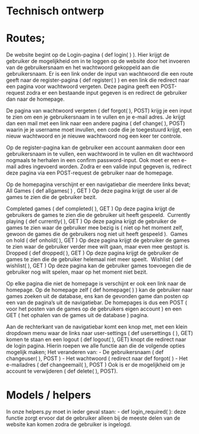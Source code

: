 # Technisch ontwerp

# Routes;

De website begint op de Login-pagina ( def login( ) ). Hier krijgt de gebruiker de mogelijkheid om in te loggen op de website door het invoeren van de gebruikersnaam en het wachtwoord gekoppeld aan die gebruikersnaam. Er is een link onder de input van wachtwoord die een route geeft naar de register-pagina ( def register( ) ) en een link die redirect naar een pagina voor wachtwoord vergeten. Deze pagina geeft een POST-request zodra er een bestaande input gegeven is en redirect de gebruiker dan naar de homepage.

De pagina van wachtwoord vergeten ( def forgot( ), POST) krijg je een input te zien om een je gebruikersnaam in te vullen en je e-mail adres. Je krijgt dan een mail met een link naar een andere pagina ( def change( ), POST) waarin je je username moet invullen, een code die je toegestuurd krijgt, een nieuw wachtwoord en je nieuwe wachtwoord nog een keer ter controle.

Op de register-pagina kan de gebruiker een account aanmaken door een gebruikersnaam in te vullen, een wachtwoord in te vullen en dit wachtwoord nogmaals te herhalen in een confirm password-input. Ook moet er een e-mail adres ingevoerd worden. Zodra er een valide input gegeven is, redirect deze pagina via een POST-request de gebruiker naar de homepage. 

Op de homepagina verschijnt er een navigatiebar die meerdere links bevat;
All Games ( def allgames( ) , GET ) Op deze pagina krijgt de user al de games te zien die de gebruiker bezit. 

Completed games ( def completed( ), GET ) Op deze pagina krijgt de gebruikers de games te zien die de gebruiker uit heeft gespeeld. 
Currently playing ( def currently( ), GET ) Op deze pagina krijgt de gebruiker de games te zien waar de gebruiker mee bezig is ( niet op het moment zelf, gewoon de games die de gebruikers nog niet uit heeft gespeeld ). 
Games on hold ( def onhold( ), GET ) Op deze pagina krijgt de gebruiker de games te zien waar de gebruiker verder mee wilt gaan, maar even mee gestopt is. 
Dropped ( def dropped( ), GET ) Op deze pagina krijgt de gebruiker de games te zien die de gebruiker helemaal niet meer speelt. 
Wishlist ( def wishlist( ), GET ) Op deze pagina kan de gebruiker games toevoegen die de gebruiker nog wilt spelen, maar op het moment niet bezit.

Op elke pagina die niet de homepage is verschijnt er ook een link naar de homepage.
Op de homepage zelf ( def homepage( ) ) kan de gebruiker naar games zoeken uit de database, ens kan de gevonden game dan posten op een van de pagina’s uit de navigatiebar. De homepages is dus een POST ( voor het posten van de games op de gebruikers eigen account ) en een GET ( het ophalen van de games uit de database ) pagina.

Aan de rechterkant van de navigatiebar komt een knop met, met een klein dropdown menu waar de links naar user-settings ( def usersettings ( ), GET) komen te staan en een logout ( def logout( ), GET) knopt die redirect naar de login pagina. Hierin roepen we alle functie aan die de volgende opties mogelijk maken;
Het veranderen van:
	- De gebruikersnaam ( def changeuser( ), POST )
	- Het wachtwoord	( redirect naar def forgot( )
	- Het e-mailadres ( def changeemail( ), POST ) Ook is er de mogelijkheid om je account te verwijderen ( def delete( ), POST). 

# Models / helpers
In onze helpers.py moet in ieder geval staan:
	-  def login_required( ): deze functie zorgt ervoor dat de gebruiker alleen bij de meeste delen van de website kan komen zodra de gebruiker is ingelogd.
